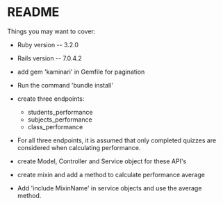 # README

Things you may want to cover:

* Ruby version -- 3.2.0

* Rails version -- 7.0.4.2

* add gem 'kaminari' in Gemfile for pagination

* Run the command 'bundle install'

* create three endpoints:
    - students_performance
    - subjects_performance
    - class_performance

* For all three endpoints, it is assumed that only completed quizzes are considered when calculating performance.    

* create Model, Controller and Service object for these API's

* create mixin and add a method to calculate performance average

* Add 'include MixinName' in service objects and use the average method.
